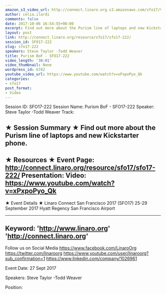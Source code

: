 ```yaml
---
amazon_s3_video_url: http://connect.linaro.org.s3.amazonaws.com/sfo17/Videos/SFO17-222%20Purism%20BoF.mp4
author: celia.ilardi
comments: false
date: 2017-10-06 16:54:55+00:00
excerpt: Find out more about the Purism line of laptops and new Kickstarter phone.
layout: post
link: http://connect.linaro.org/resource/sfo17/sfo17-222/
session_id: SFO17-222
slug: sfo17-222
speakers: Steve Taylor -Todd Weaver
title: Purism BoF - SFO17-222
video_length: '30:01'
video_thumbnail: None
wordpress_id: 6742
youtube_video_url: https://www.youtube.com/watch?v=xPxpoPyo_Qk
categories:
- sfo17
post_format:
- Video
---
```


Session ID: SFO17-222
Session Name: Purism BoF - SFO17-222
Speaker: Steve Taylor -Todd Weaver
Track: 


★ Session Summary ★
Find out more about the Purism line of laptops and new Kickstarter phone.
---------------------------------------------------
★ Resources ★
Event Page: http://connect.linaro.org/resource/sfo17/sfo17-222/
Presentation: 
Video: https://www.youtube.com/watch?v=xPxpoPyo_Qk
 ---------------------------------------------------

★ Event Details ★
Linaro Connect San Francisco 2017 (SFO17)
25-29 September 2017
Hyatt Regency San Francisco Airport

---------------------------------------------------
Keyword: 
'http://www.linaro.org'
'http://connect.linaro.org'
---------------------------------------------------
Follow us on Social Media
https://www.facebook.com/LinaroOrg
https://twitter.com/linaroorg
https://www.youtube.com/user/linaroorg?sub_confirmation=1
https://www.linkedin.com/company/1026961

Event Date: 27 Sept 2017

Speakers: Steve Taylor -Todd Weaver

Position: 
